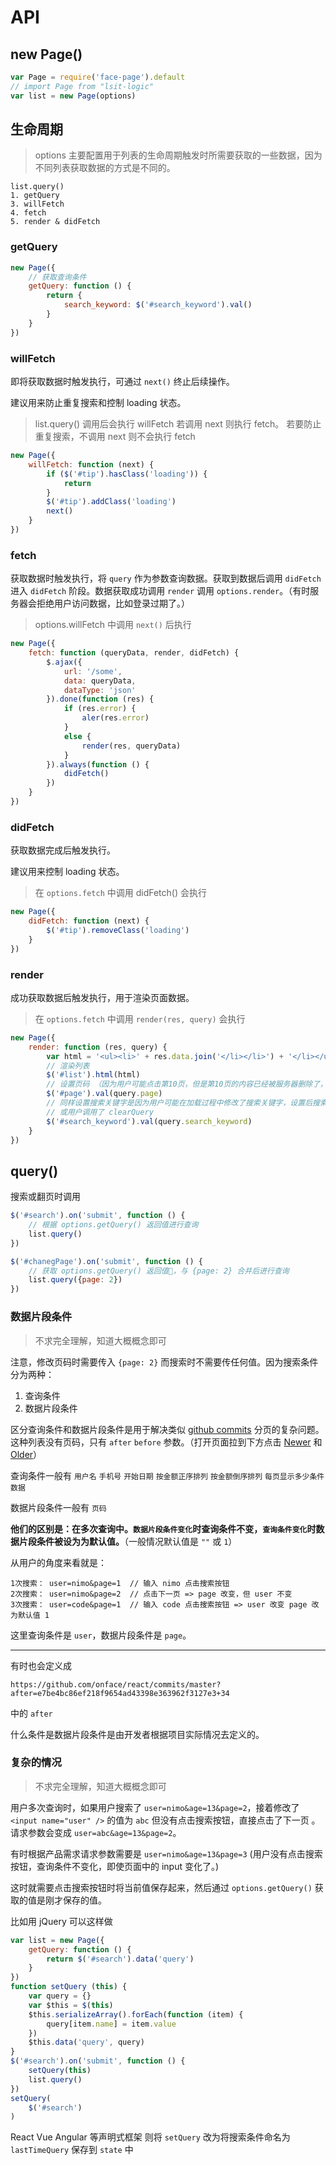 # API

## new Page()

```js
var Page = require('face-page').default
// import Page from "lsit-logic"
var list = new Page(options)
```

## 生命周期

> options 主要配置用于列表的生命周期触发时所需要获取的一些数据，因为不同列表获取数据的方式是不同的。

```
list.query()
1. getQuery
3. willFetch
4. fetch
5. render & didFetch
```

### getQuery

```js
new Page({
    // 获取查询条件
    getQuery: function () {
        return {
            search_keyword: $('#search_keyword').val()
        }
    }
})
```

### willFetch

即将获取数据时触发执行，可通过 `next()` 终止后续操作。

建议用来防止重复搜索和控制 loading 状态。

> list.query() 调用后会执行 willFetch 若调用 next 则执行 fetch。
> 若要防止重复搜索，不调用 next 则不会执行 fetch

```js
new Page({    
    willFetch: function (next) {
        if ($('#tip').hasClass('loading')) {
            return
        }
        $('#tip').addClass('loading')
        next()
    }
})
```

### fetch

获取数据时触发执行，将 `query` 作为参数查询数据。获取到数据后调用 `didFetch` 进入 `didFetch` 阶段。数据获取成功调用 `render` 调用 `options.render`。（有时服务器会拒绝用户访问数据，比如登录过期了。）

> options.willFetch 中调用 `next()` 后执行

```js
new Page({
    fetch: function (queryData, render, didFetch) {
        $.ajax({
            url: '/some',
            data: queryData,
            dataType: 'json'
        }).done(function (res) {
            if (res.error) {
                aler(res.error)
            }
            else {
                render(res, queryData)
            }
        }).always(function () {
            didFetch()
        })
    }
})
```

### didFetch

获取数据完成后触发执行。

建议用来控制 loading 状态。

> 在 `options.fetch` 中调用 didFetch() 会执行


```js
new Page({    
    didFetch: function (next) {
        $('#tip').removeClass('loading')
    }
})
```

### render

成功获取数据后触发执行，用于渲染页面数据。

> 在 `options.fetch` 中调用 `render(res, query)` 会执行

```js
new Page({
    render: function (res, query) {        
        var html = '<ul><li>' + res.data.join('</li></li>') + '</li></ul>'
        // 渲染列表
        $('#list').html(html)
        // 设置页码 （因为用户可能点击第10页，但是第10页的内容已经被服务器删除了，服务器只会返回第9页）
        $('#page').val(query.page)
        // 同样设置搜索关键字是因为用户可能在加载过程中修改了搜索关键字，设置后搜索条件和结果能保持一致。
        // 或用户调用了 clearQuery
        $('#search_keyword').val(query.search_keyword)
    }
})
```

## query()

搜索或翻页时调用

```js
$('#search').on('submit', function () {
    // 根据 options.getQuery() 返回值进行查询
    list.query()
})

$('#chanegPage').on('submit', function () {
    // 获取 options.getQuery() 返回值，与 {page: 2} 合并后进行查询
    list.query({page: 2})
})
```


### 数据片段条件

> 不求完全理解，知道大概概念即可

注意，修改页码时需要传入 `{page: 2}` 而搜索时不需要传任何值。因为搜索条件分为两种：

1. 查询条件
2. 数据片段条件


区分查询条件和数据片段条件是用于解决类似 [github commits](https://github.com/onface/react/commits/master?after=e7be4bc86ef218f9654ad43398e363962f3127e3+34) 分页的复杂问题。这种列表没有页码，只有 `after` `before` 参数。（打开页面拉到下方点击 [Newer](https://github.com/onface/react/commits/master?before=e7be4bc86ef218f9654ad43398e363962f3127e3+35) 和 [Older](https://github.com/onface/react/commits/master?after=e7be4bc86ef218f9654ad43398e363962f3127e3+69)）

查询条件一般有 `用户名` `手机号` `开始日期` `按金额正序排列` `按金额倒序排列` `每页显示多少条件数据`

数据片段条件一般有 `页码`

**他们的区别是：在多次查询中。`数据片段条件变化`时查询条件不变，`查询条件变化`时数据片段条件被设为为默认值。**（一般情况默认值是 `""` 或 `1`）

从用户的角度来看就是：

```shell
1次搜索： user=nimo&page=1  // 输入 nimo 点击搜索按钮
2次搜索： user=nimo&page=2  // 点击下一页 => page 改变，但 user 不变
3次搜索： user=code&page=1  // 输入 code 点击搜索按钮 => user 改变 page 改为默认值 1
```

这里查询条件是 `user`，数据片段条件是 `page`。

---

有时也会定义成

`https://github.com/onface/react/commits/master?after=e7be4bc86ef218f9654ad43398e363962f3127e3+34`

中的 `after`

什么条件是数据片段条件是由开发者根据项目实际情况去定义的。

### 复杂的情况

> 不求完全理解，知道大概概念即可

用户多次查询时，如果用户搜索了 `user=nimo&age=13&page=2`，接着修改了 `<input name="user" />` 的值为 `abc` 但没有点击搜索按钮，直接点击了下一页 。 请求参数会变成 `user=abc&age=13&page=2`。

有时根据产品需求请求参数需要是 `user=nimo&age=13&page=3` (用户没有点击搜索按钮，查询条件不变化，即使页面中的 input 变化了。)

这时就需要点击搜索按钮时将当前值保存起来，然后通过 `options.getQuery()` 获取的值是刚才保存的值。

比如用 jQuery 可以这样做

```js
var list = new Page({
    getQuery: function () {
        return $('#search').data('query')
    }
})
function setQuery (this) {
    var query = {}
    var $this = $(this)
    $this.serializeArray().forEach(function (item) {
        query[item.name] = item.value
    })
    $this.data('query', query)
}
$('#search').on('submit', function () {
    setQuery(this)
    list.query()
})
setQuery(
    $('#search')
)

```

React Vue Angular 等声明式框架 则将 `setQuery` 改为将搜索条件命名为 `lastTimeQuery` 保存到 `state` 中
